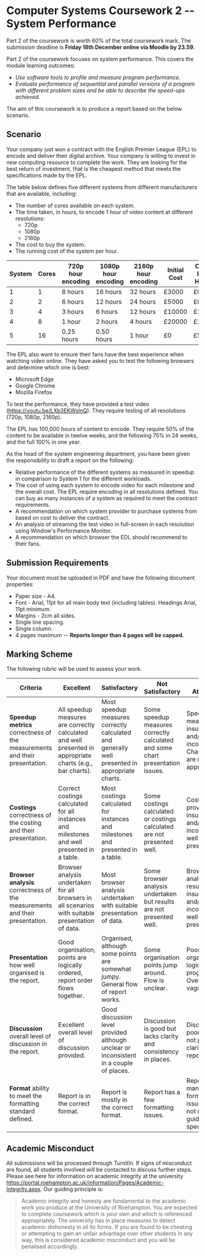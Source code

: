 # Computer Systems Coursework 2 -- System Performance

Part 2 of the coursework is worth 60% of the total coursework mark. The submission deadline is **Friday 18th December online via Moodle by 23.59.**

Part 2 of the coursework focuses on system performance. This covers the module learning outcomes:

- *Use software tools to profile and measure program performance.*
- *Evaluate performance of sequential and parallel versions of a program with different problem sizes and be able to describe the speed-ups achieved.*

The aim of this coursework is to produce a report based on the below scenario.

## Scenario

Your company just won a contract with the English Premier League (EPL) to encode and deliver their digital archive. Your company is willing to invest in new computing resource to complete the work. They are looking for the best return of investment, that is the cheapest method that meets the specifications made by the EPL.

The table below defines five different systems from different manufacturers that are available, including:

- The number of cores available on each system.
- The time taken, in hours, to encode 1 hour of video content at different resolutions:
  - 720p
  - 1080p
  - 2160p
- The cost to buy the system.
- The running cost of the system per hour.

| System | Cores | 720p hour encoding | 1080p hour encoding | 2160p hour encoding | Initial Cost | Cost Per Hour |
| ------ | ----- | ------------------ | ------------------- | ------------------- | ------------ | ------------- |
| 1      | 1     | 8 hours            | 16 hours            | 32 hours            | £3000        | £0.30         |
| 2      | 2     | 6 hours            | 12 hours            | 24 hours            | £5000        | £0.60         |
| 3      | 4     | 3 hours            | 6 hours             | 12 hours            | £10000       | £1.00         |
| 4      | 8     | 1 hour             | 2 hours             | 4 hours             | £20000       | £1.50         |
| 5      | 16    | 0.25 hours         | 0.50 hours          | 1 hour              | £0           | £5.00         |

The EPL also want to ensure their fans have the best experience when watching video online. They have asked you to test the following browsers and determine which one is best:

- Microsoft Edge
- Google Chrome
- Mozilla Firefox

To test the performance, they have provided a test video (https://youtu.be/LXb3EKWsInQ). They require testing of all resolutions (720p, 1080p, 2160p).

The EPL has 100,000 hours of content to encode. They require 50% of the content to be available in twelve weeks, and the following 75% in 24 weeks, and the full 100% in one year.

As the head of the system engineering department, you have been given the responsibility to draft a report on the following:

- Relative performance of the different systems as measured in speedup in comparison to System 1 for the different workloads.
- The cost of using each system to encode video for each milestone and the overall cost. The EPL require encoding in all resolutions defined. You can buy as many instances of a system as required to meet the contract requirements.
- A recommendation on which system provider to purchase systems from based on cost to deliver the contract.
- An analysis of streaming the test video in full-screen in each resolution using Window's Performance Monitor.
- A recommendation on which browser the EDL should recommend to their fans.

## Submission Requirements

Your document must be uploaded in PDF and have the following document properties:

- Paper size - A4.
- Font - Arial, 11pt for all main body text (including tables). Headings Arial, 11pt minimum.
- Margins - 2cm all sides.
- Single line spacing.
- Single column.
- 4 pages maximum -- **Reports longer than 4 pages will be capped.**

## Marking Scheme

The following rubric will be used to assess your work.

| Criteria                                                     | Excellent                                                    | Satisfactory                                                 | Not Satisfactory                                             | Not Attempted                                                |
| ------------------------------------------------------------ | ------------------------------------------------------------ | ------------------------------------------------------------ | ------------------------------------------------------------ | ------------------------------------------------------------ |
| **Speedup metrics** correctness of the measurements and their presentation. | All speedup measures are correctly calculated and well presented in appropriate charts (e.g., bar charts). | Most speedup measures correctly calculated and generally well presented in appropriate charts. | Some speedup measures correctly calculated and some chart presentation issues. | Speedup measurements insufficient and/or incorrect. Charts used are not appropriate. |
| **Costings** correctness of the costing and their presentation. | Correct costings calculated for all instances and milestones and well presented in a table. | Most costings calculated for instances and milestones and presented in a table. | Some costings calculated or costings calculated are not presented well. | Costings provided insufficient and/or incorrect. Not well presented. |
| **Browser analysis** correctness of the measurements and their presentation. | Browser analysis undertaken for all browsers in all scenarios with suitable presentation of data. | Most browser analysis undertaken with suitable presentation of data. | Some browser analysis undertaken but results are not presented well. | Browser analysis results insufficient and/or incorrect. Not well presented. |
| **Presentation** how well organised is the report.           | Good organisation, points are logically ordered, report order flows together. | Organised, although some points are somewhat jumpy. General flow of report works. | Some organisation points jump around. Flow is unclear.       | Poorly organised. No logical progression. Overall flow is vague. |
| **Discussion** overall level of discussion in the report.    | Excellent overall level of discussion provided.              | Good discussion level provided although unclear or inconsistent in a couple of places. | Discussion is good but lacks clarity and consistency in places. | Discussion is poor and does not provide clarity to the report. |
| **Format** ability to meet the formatting standard defined.  | Report is in the correct format.                             | Report is mostly in the correct format.                      | Report has a few formatting issues.                          | Report has many formatting issues or does not meet the guidelines specified. |

## Academic Misconduct

All submissions will be processed through TurnitIn. If signs of misconduct are found, all students involved will be contacted to discuss further steps. Please see here for information on academic integrity at the university https://portal.roehampton.ac.uk/information/Pages/Academic-Integrity.aspx. Our guiding principle is:

> Academic integrity and honesty are fundamental to the academic work you produce at the University of Roehampton. You are expected to complete coursework which is your own and which is referenced appropriately. The university has in place measures to detect academic dishonesty in all its forms. If you are found to be cheating or attempting to gain an unfair advantage over other students in any way, this is considered academic misconduct and you will be penalised accordingly.